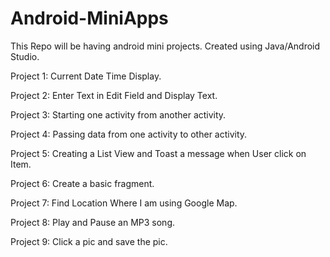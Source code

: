 # Android-MiniApps
This Repo will be having android mini projects.  Created using Java/Android Studio.

Project 1: Current Date Time Display.

Project 2: Enter Text in Edit Field and Display Text. 

Project 3: Starting one activity from another activity.

Project 4: Passing data from one activity to other activity.

Project 5: Creating a List View and Toast a message when User click on Item.

Project 6: Create a basic fragment. 

Project 7: Find Location Where I am using Google Map.

Project 8: Play and Pause an MP3 song.

Project 9: Click a pic and save the pic.




